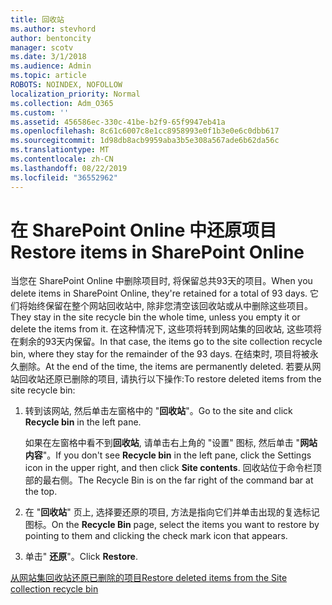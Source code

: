 ```yaml
---
title: 回收站
ms.author: stevhord
author: bentoncity
manager: scotv
ms.date: 3/1/2018
ms.audience: Admin
ms.topic: article
ROBOTS: NOINDEX, NOFOLLOW
localization_priority: Normal
ms.collection: Adm_O365
ms.custom: ''
ms.assetid: 456586ec-330c-41be-b2f9-65f9947eb41a
ms.openlocfilehash: 8c61c6007c8e1cc8958993e0f1b3e0e6c0dbb617
ms.sourcegitcommit: 1d98db8acb9959aba3b5e308a567ade6b62da56c
ms.translationtype: MT
ms.contentlocale: zh-CN
ms.lasthandoff: 08/22/2019
ms.locfileid: "36552962"
---
```

# <a name="restore-items-in-sharepoint-online"></a><span data-ttu-id="e44a7-102">在 SharePoint Online 中还原项目</span><span class="sxs-lookup"><span data-stu-id="e44a7-102">Restore items in SharePoint Online</span></span>

<span data-ttu-id="e44a7-103">当您在 SharePoint Online 中删除项目时, 将保留总共93天的项目。</span><span class="sxs-lookup"><span data-stu-id="e44a7-103">When you delete items in SharePoint Online, they're retained for a total of 93 days.</span></span> <span data-ttu-id="e44a7-104">它们将始终保留在整个网站回收站中, 除非您清空该回收站或从中删除这些项目。</span><span class="sxs-lookup"><span data-stu-id="e44a7-104">They stay in the site recycle bin the whole time, unless you empty it or delete the items from it.</span></span> <span data-ttu-id="e44a7-105">在这种情况下, 这些项将转到网站集的回收站, 这些项将在剩余的93天内保留。</span><span class="sxs-lookup"><span data-stu-id="e44a7-105">In that case, the items go to the site collection recycle bin, where they stay for the remainder of the 93 days.</span></span> <span data-ttu-id="e44a7-106">在结束时, 项目将被永久删除。</span><span class="sxs-lookup"><span data-stu-id="e44a7-106">At the end of the time, the items are permanently deleted.</span></span> <span data-ttu-id="e44a7-107">若要从网站回收站还原已删除的项目, 请执行以下操作:</span><span class="sxs-lookup"><span data-stu-id="e44a7-107">To restore deleted items from the site recycle bin:</span></span>
  
1. <span data-ttu-id="e44a7-108">转到该网站, 然后单击左窗格中的 "**回收站**"。</span><span class="sxs-lookup"><span data-stu-id="e44a7-108">Go to the site and click **Recycle bin** in the left pane.</span></span> 
    
    <span data-ttu-id="e44a7-109">如果在左窗格中看不到**回收站**, 请单击右上角的 "设置" 图标, 然后单击 "**网站内容**"。</span><span class="sxs-lookup"><span data-stu-id="e44a7-109">If you don't see **Recycle bin** in the left pane, click the Settings icon in the upper right, and then click **Site contents**.</span></span> <span data-ttu-id="e44a7-110">回收站位于命令栏顶部的最右侧。</span><span class="sxs-lookup"><span data-stu-id="e44a7-110">The Recycle Bin is on the far right of the command bar at the top.</span></span>
    
2. <span data-ttu-id="e44a7-111">在 "**回收站**" 页上, 选择要还原的项目, 方法是指向它们并单击出现的复选标记图标。</span><span class="sxs-lookup"><span data-stu-id="e44a7-111">On the **Recycle Bin** page, select the items you want to restore by pointing to them and clicking the check mark icon that appears.</span></span> 
    
3. <span data-ttu-id="e44a7-112">单击" **还原**"。</span><span class="sxs-lookup"><span data-stu-id="e44a7-112">Click **Restore**.</span></span>
    
[<span data-ttu-id="e44a7-113">从网站集回收站还原已删除的项目</span><span class="sxs-lookup"><span data-stu-id="e44a7-113">Restore deleted items from the Site collection recycle bin</span></span>](https://go.microsoft.com/fwlink/?linkid=866439)
  

